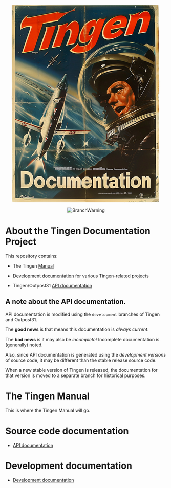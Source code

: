 <!-- u240925_documentation -->
<!-- Work in progress -->

<div align="center">

  ![logo](./.github/Images/Logos/TingenDocumentation-464x616.png)

  ![BranchWarning](https://img.shields.io/badge/Release-24.8-seagreen?style=for-the-badge)

</div>

# About the Tingen Documentation Project

This repository contains:

* The Tingen [Manual](https://github.com/spectrum-health-systems/Tingen-Documentation/blob/main/Manual/Tingen-Manual.md)

* [Development documentation](https://github.com/spectrum-health-systems/Tingen-Documentation/blob/main/Development/README.md) for various Tingen-related projects

* Tingen/Outpost31 [API documentation](https://github.com/spectrum-health-systems/Tingen-Documentation/blob/main/docs/README.md)

## A note about the API documentation.

API documentation is modified using the `development` branches of Tingen and Outpost31.

The **good news** is that means this documentation is *always current*.

The **bad news** is it may also be *incomplete*! Incomplete documentation is (generally) noted.

Also, since API documentation is generated using the *development versions* of source code, it may be different than the stable release source code.

When a new stable version of Tingen is released, the documentation for that version is moved to a separate branch for historical purposes.

# The Tingen Manual

This is where the Tingen Manual will go.

# Source code documentation

- [API documentation](./docs/README.md)

# Development documentation

- [Development documentation](./Development/README.md)
